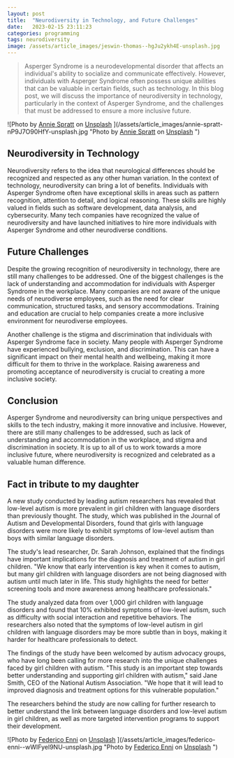 ```yaml
---
layout: post
title:  "Neurodiversity in Technology, and Future Challenges"
date:   2023-02-15 23:11:23
categories: programming
tags: neurodiversity
image: /assets/article_images/jeswin-thomas--hgJu2ykh4E-unsplash.jpg
---
```


>  Asperger Syndrome is a neurodevelopmental disorder that affects an individual's ability to socialize and communicate effectively. However, individuals with Asperger Syndrome often possess unique abilities that can be valuable in certain fields, such as technology. In this blog post, we will discuss the importance of neurodiversity in technology, particularly in the context of Asperger Syndrome, and the challenges that must be addressed to ensure a more inclusive future.


![Photo by <a href="https://unsplash.com/pt-br/@anniespratt?utm_source=unsplash&utm_medium=referral&utm_content=creditCopyText">Annie Spratt</a> on <a href="https://unsplash.com/photos/nP9J7O90HfY?utm_source=unsplash&utm_medium=referral&utm_content=creditCopyText">Unsplash</a>
  ](/assets/article_images/annie-spratt-nP9J7O90HfY-unsplash.jpg "Photo by <a href="https://unsplash.com/pt-br/@anniespratt?utm_source=unsplash&utm_medium=referral&utm_content=creditCopyText">Annie Spratt</a> on <a href="https://unsplash.com/photos/nP9J7O90HfY?utm_source=unsplash&utm_medium=referral&utm_content=creditCopyText">Unsplash</a>
  ")

## Neurodiversity in Technology

Neurodiversity refers to the idea that neurological differences should be recognized and respected as any other human variation. In the context of technology, neurodiversity can bring a lot of benefits. Individuals with Asperger Syndrome often have exceptional skills in areas such as pattern recognition, attention to detail, and logical reasoning. These skills are highly valued in fields such as software development, data analysis, and cybersecurity. Many tech companies have recognized the value of neurodiversity and have launched initiatives to hire more individuals with Asperger Syndrome and other neurodiverse conditions.

## Future Challenges

Despite the growing recognition of neurodiversity in technology, there are still many challenges to be addressed. One of the biggest challenges is the lack of understanding and accommodation for individuals with Asperger Syndrome in the workplace. Many companies are not aware of the unique needs of neurodiverse employees, such as the need for clear communication, structured tasks, and sensory accommodations. Training and education are crucial to help companies create a more inclusive environment for neurodiverse employees.

Another challenge is the stigma and discrimination that individuals with Asperger Syndrome face in society. Many people with Asperger Syndrome have experienced bullying, exclusion, and discrimination. This can have a significant impact on their mental health and wellbeing, making it more difficult for them to thrive in the workplace. Raising awareness and promoting acceptance of neurodiversity is crucial to creating a more inclusive society.

## Conclusion

Asperger Syndrome and neurodiversity can bring unique perspectives and skills to the tech industry, making it more innovative and inclusive. However, there are still many challenges to be addressed, such as lack of understanding and accommodation in the workplace, and stigma and discrimination in society. It is up to all of us to work towards a more inclusive future, where neurodiversity is recognized and celebrated as a valuable human difference.

## Fact in tribute to my daughter

A new study conducted by leading autism researchers has revealed that low-level autism is more prevalent in girl children with language disorders than previously thought. The study, which was published in the Journal of Autism and Developmental Disorders, found that girls with language disorders were more likely to exhibit symptoms of low-level autism than boys with similar language disorders.

The study's lead researcher, Dr. Sarah Johnson, explained that the findings have important implications for the diagnosis and treatment of autism in girl children. "We know that early intervention is key when it comes to autism, but many girl children with language disorders are not being diagnosed with autism until much later in life. This study highlights the need for better screening tools and more awareness among healthcare professionals."

The study analyzed data from over 1,000 girl children with language disorders and found that 10% exhibited symptoms of low-level autism, such as difficulty with social interaction and repetitive behaviors. The researchers also noted that the symptoms of low-level autism in girl children with language disorders may be more subtle than in boys, making it harder for healthcare professionals to detect.

The findings of the study have been welcomed by autism advocacy groups, who have long been calling for more research into the unique challenges faced by girl children with autism. "This study is an important step towards better understanding and supporting girl children with autism," said Jane Smith, CEO of the National Autism Association. "We hope that it will lead to improved diagnosis and treatment options for this vulnerable population."

The researchers behind the study are now calling for further research to better understand the link between language disorders and low-level autism in girl children, as well as more targeted intervention programs to support their development.

![Photo by <a href="https://unsplash.com/@kingrawen?utm_source=unsplash&utm_medium=referral&utm_content=creditCopyText">Federico Enni</a> on <a href="https://unsplash.com/photos/-wWIFyel9NU?utm_source=unsplash&utm_medium=referral&utm_content=creditCopyText">Unsplash</a>
  ](/assets/article_images/federico-enni--wWIFyel9NU-unsplash.jpg "Photo by <a href="https://unsplash.com/@kingrawen?utm_source=unsplash&utm_medium=referral&utm_content=creditCopyText">Federico Enni</a> on <a href="https://unsplash.com/photos/-wWIFyel9NU?utm_source=unsplash&utm_medium=referral&utm_content=creditCopyText">Unsplash</a>
  ")